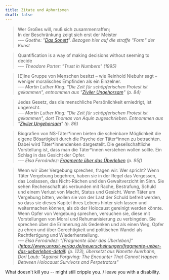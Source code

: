 ```yaml
---
title: Zitate und Aphorismen
draft: false
---
```


> Wer Großes will, muß sich zusammenraffen;  
> In der Beschränkung zeigt sich erst der Meister  
> --- *Goethe: "[Das Sonett](https://www.projekt-gutenberg.org/goethe/sonette/sonette.html)". Bezogen hier auf die straffe "Form" der Kunst*

> Quantification is a way of making decisions without seeming to decide  
> --- *Theodore Porter: "Trust in Numbers" (1995)*

> [E]ine Gruppe von Menschen besitzt – wie Reinhold Niebuhr sagt – weniger moralisches Empfinden als ein Einzelner.  
> --- *Martin Luther King: "Die Zeit für schöpferischen Protest ist gekommen", entnommen aus "[Ziviler Ungehorsam](https://www.reclam.shop/detail/978-3-15-019446-1/Ziviler_Ungehorsam)" (p. 84)*

> Jedes Gesetz, das die menschliche Persönlichkeit erniedrigt, ist ungerecht.  
> --- *Martin Luther King: "Die Zeit für schöpferischen Protest ist gekommen", dort Thomas von Aquin zugeschrieben. Entnommen aus "[Ziviler Ungehorsam](https://www.reclam.shop/detail/978-3-15-019446-1/Ziviler_Ungehorsam)" (p. 86)*

> Biografien von NS-Täter\*innen bieten die scheinbare Möglichkeit die eigene Bösartigkeit durch die Psyche der Täter\*innen zu betrachten. Dabei wird Täter\*innendenken dargestellt. Die gesellschaftliche Vorstellung ist, dass man die Täter\*innen verstehen wollen sollte. Ein Schlag in das Gesicht der Opfer.  
> --- *Elsa Fernández: [Fragmente über das Überleben](https://www.unrast-verlag.de/neuerscheinungen/fragmente-ueber-das-ueberleben-detail) (p. 95f)*

> Wenn wir über Vergebung sprechen, fragen wir: Wer spricht? Wenn Täter Vergebung begehren, haben sie in der Regel das Vergessen, das Loslassen, das Nicht-Rächen und den Gewaltverzicht im Sinn. Sie sehen Rechenschaft als verbunden mit Rache, Bestrafung, Schuld und einem Verlust von Macht, Status und Gesicht. Wenn Täter um Vergebung bitten, wollen sie von der Last der Schuld befreit werden, so dass sie dieses Kapitel ihres Lebens hinter sich lassen und weitermachen können, als ob der Holocaust gereinigt werden könnte. Wenn Opfer von Vergebung sprechen, versuchen sie, diese mit Vorstellungen von Moral und Rehumanisierung zu verbingden. Sie sprechen über die Erinnerung als Gedenken und als einen Weg, Opfer zu ehren und über Gerechtigkeit und politischen Wandel als Rechtfertigung und Wiederherstellung.  
> --- *Elsa Fernández: "[Fragmente über das Überleben]"(https://www.unrast-verlag.de/neuerscheinungen/fragmente-ueber-das-ueberleben-detail) (p. 123), übersetzt aus Nanette Auerhahn, Dori Laub: "Against Forgiving: The Encounter That Cannot Happen Between Holocaust Survivors and Perpetrators"*

What doesn't kill you -- might still cripple you. / leave you with a disability.
